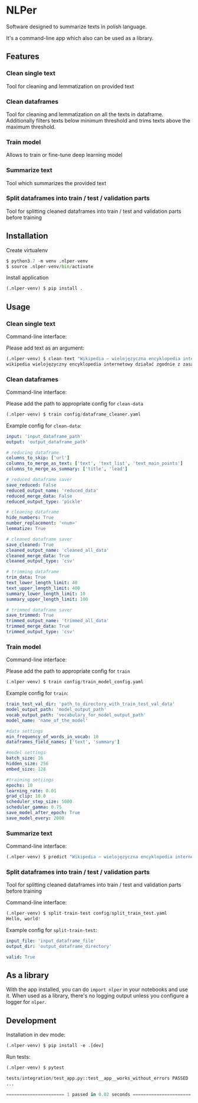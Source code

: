 # NLPer

Software designed to summarize texts in polish language.

It's a command-line app which also can be used as a library.

## Features

### Clean single text
Tool for cleaning and lemmatization on provided text

### Clean dataframes
Tool for cleaning and lemmatization on all the texts in dataframe.
Additionally filters texts below minimum threshold and trims texts above the maximum threshold.

### Train model
Allows to train or fine-tune deep learning model

### Summarize text
Tool which summarizes the provided text

### Split dataframes into train / test / validation parts
Tool for splitting cleaned dataframes into train / test and validation parts before training

## Installation

Create virtualenv

``` python
$ python3.7 -m venv .nlper-venv
$ source .nlper-venv/bin/activate
```

Install application

``` python
(.nlper-venv) $ pip install .
```

## Usage

### Clean single text

Command-line interface:

Please add text as an argument:

``` python
(.nlper-venv) $ clean-text "Wikipedia – wielojęzyczna encyklopedia internetowa działająca zgodnie z zasadą otwartej treści."
wikipedia wielojęzyczny encyklopedia internetowy działać zgodnie z zasada otwarty treść .
```

### Clean dataframes

Command-line interface:

Please add the path to appropriate config for `clean-data`

``` python
(.nlper-venv) $ train config/dataframe_cleaner.yaml

```

Example config for `clean-data`:

```yaml
input: 'input_dataframe_path'
output: 'output_dataframe_path'

# reducing dataframe
columns_to_skip: ['url']
columns_to_merge_as_text: ['text', 'text_list', 'text_main_points']
columns_to_merge_as_summary: ['title', 'lead']

# reduced dataframe saver
save_reduced: False
reduced_output_name: 'reduced_data'
reduced_merge_data: False
reduced_output_type: 'pickle'

# cleaning dataframe
hide_numbers: True
number_replacement: '<num>'
lemmatize: True

# cleaned dataframe saver
save_cleaned: True
cleaned_output_name: 'cleaned_all_data'
cleaned_merge_data: True
cleaned_output_type: 'csv'

# trimming dataframe
trim_data: True
text_lower_length_limit: 40
text_upper_length_limit: 400
summary_lower_length_limit: 10
summary_upper_length_limit: 100

# trimmed dataframe saver
save_trimmed: True
trimmed_output_name: 'trimmed_all_data'
trimmed_merge_data: True
trimmed_output_type: 'csv'
```

### Train model
Command-line interface:

Please add the path to appropriate config for `train`

``` python
(.nlper-venv) $ train config/train_model_config.yaml

```

Example config for `train`:

```yaml
train_test_val_dir: 'path_to_directory_with_train_test_val_data'
model_output_path: 'model_output_path'
vocab_output_path: 'vocabulary_for_model_output_path'
model_name: 'name_of_the_model'

#data settings
min_frequency_of_words_in_vocab: 10
dataframes_field_names: ['text', 'summary']

#model settings
batch_size: 16
hidden_size: 256
embed_size: 128

#training setiings
epochs: 10
learning_rate: 0.01
grad_clip: 10.0
scheduler_step_size: 5000
scheduler_gamma: 0.75
save_model_after_epoch: True
save_model_every: 2000
```

### Summarize text

Command-line interface:


``` python
(.nlper-venv) $ predict "Wikipedia – wielojęzyczna encyklopedia internetowa działająca zgodnie z zasadą otwartej treści."

```


### Split dataframes into train / test / validation parts
Tool for splitting cleaned dataframes into train / test and validation parts before training


Command-line interface:

``` python
(.nlper-venv) $ split-train-test config/split_train_test.yaml
Hello, world!
```

Example config for `split-train-test`:

```yaml
input_file: 'input_dataframe_file'
output_dir: 'output_dataframe_directory'

valid: True
```

## As a library

With the app installed, you can do `import nlper` in your notebooks and use it. 
When used as a library, there's no logging output unless you configure a logger for `nlper`.


## Development

Installation in dev mode:

``` python
(.nlper-venv) $ pip install -e .[dev]
```

Run tests:

``` python
(.nlper-venv) $ pytest

tests/integration/test_app.py::test__app__works_without_errors PASSED 
... 

====================== 1 passed in 0.02 seconds ======================
```
<!--
Run tests in docker:

```
$ make test

# a lot of output

====================== 1 passed in 0.02 seconds ======================
```

-->